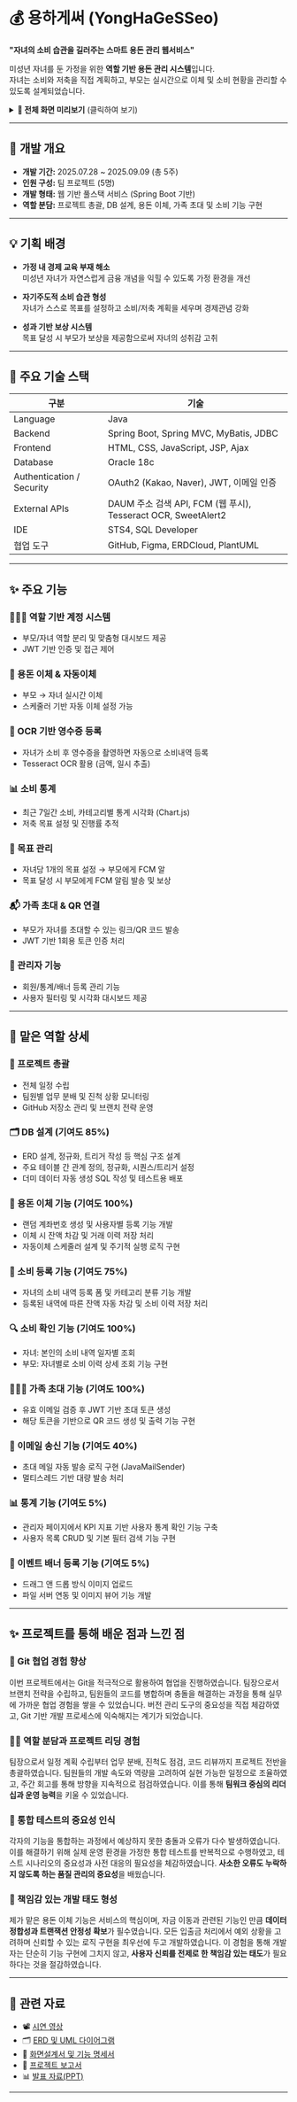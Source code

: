 # 💰 용하게써 (YongHaGeSSeo)

**"자녀의 소비 습관을 길러주는 스마트 용돈 관리 웹서비스"**

미성년 자녀를 둔 가정을 위한 **역할 기반 용돈 관리 시스템**입니다.  
자녀는 소비와 저축을 직접 계획하고, 부모는 실시간으로 이체 및 소비 현황을 관리할 수 있도록 설계되었습니다.

<details>
<summary><strong>📸 전체 화면 미리보기</strong> (클릭하여 보기)</summary>

| 구분 | 화면 | 미리보기 |
|------|------|----------|
| 공통 | 비회원 메인 | <img height="300" alt="image" src="https://github.com/user-attachments/assets/71c1d69f-8a06-45b3-8247-a4adc276f7e9" /> |
| 공통 | 로그인 및 회원가입 | <img height="240" alt="image" src="https://github.com/user-attachments/assets/ef0a6aa9-48b8-42fe-b524-5f88edcdefd2" /> <img height="240" alt="image" src="https://github.com/user-attachments/assets/a1faba77-8b47-4829-bf41-3be9f1dcac64" /> |
| 부모 | 부모 메인 | <img height="300" alt="image" src="https://github.com/user-attachments/assets/bc59b0f6-14da-43e4-b536-e78601bc9703" /> |
| 부모 | 용돈 이체 | <img height="300" alt="image" src="https://github.com/user-attachments/assets/88eac81b-5c12-4cb7-b9f9-8ee1fabe9b80" /> |
| 부모 | 소비 확인 | <img height="300" alt="image" src="https://github.com/user-attachments/assets/bdd69b2f-8d14-42b9-933d-83652d003abd" /> |
| 부모 | 목표 확인 및 알림 | <img height="300" alt="image" src="https://github.com/user-attachments/assets/fdd8ecfc-97c9-4027-8d1d-ac4823249f93" /> <img height="150" alt="image" src="https://github.com/user-attachments/assets/840dbecf-b995-4012-a182-3a035b80e7b2" /> |
| 부모 | 마이페이지 | <img height="300" alt="image" src="https://github.com/user-attachments/assets/10a63992-67e6-4068-abd7-fdd82aaa752d" /> |
| 부모 | 가족초대 | <img height="250" alt="image" src="https://github.com/user-attachments/assets/195ce622-2782-4b34-bdc5-cbe1d3522205" /> <img height="250" alt="image" src="https://github.com/user-attachments/assets/6afff9dd-e717-47b7-874f-d0b263cc496c" /> <img height="250" alt="image" src="https://github.com/user-attachments/assets/775fb8ec-e57d-480d-b203-25d2a6e3d720" /> |
| 부모 | 자녀소비예측 이메일 | <img height="300" alt="image" src="https://github.com/user-attachments/assets/69520029-5638-4000-822e-749c97f4cc5e" /> |
| 자녀 | 자녀 메인 | <img height="300" alt="image" src="https://github.com/user-attachments/assets/70092a44-80b6-4fbe-9074-fe7693646c1a" /> |
| 자녀 | 용돈 알림 | <img height="150" alt="image" src="https://github.com/user-attachments/assets/ca103890-d668-4e22-99cf-705fed7c443b" /> |
| 자녀 | 소비 등록 | <img height="300" alt="image" src="https://github.com/user-attachments/assets/3ead2acb-9a0c-4175-9423-24f7b76a88e2" /> |
| 자녀 | 목표 등록 | <img height="300" alt="image" src="https://github.com/user-attachments/assets/251bda09-378c-4006-8fd0-b75bc7869663" /> <img height="300" alt="image" src="https://github.com/user-attachments/assets/c93dbda7-e7e6-4642-af59-687629620e90" /> |
| 자녀 | 마이페이지 | <img height="300" alt="image" src="https://github.com/user-attachments/assets/e7911a46-d07a-4863-a040-b5b214e3f53c" /> <img height="300" alt="image" src="https://github.com/user-attachments/assets/42d184f3-f267-4569-8a24-324afb11b043" /> |
| 관리자 | 회원 목록 | <img height="300" alt="image" src="https://github.com/user-attachments/assets/5e1b7a3c-3280-4235-8f2b-71b05db292b5" /> |
| 관리자 | 통계 관리 | <img height="300" alt="image" src="https://github.com/user-attachments/assets/91b3f04e-5af1-48e1-bc02-0325fddd67fb" /> |
| 관리자 | 이벤트배너 | <img height="300" alt="image" src="https://github.com/user-attachments/assets/b6da30ef-0b40-4c49-891f-7a339080c1ab" /> |

</details>

---

## 📅 개발 개요

- **개발 기간:** 2025.07.28 ~ 2025.09.09 (총 5주)
- **인원 구성:** 팀 프로젝트 (5명)
- **개발 형태:** 웹 기반 풀스택 서비스 (Spring Boot 기반)
- **역할 분담:** 프로젝트 총괄, DB 설계, 용돈 이체, 가족 초대 및 소비 기능 구현

---

## 💡 기획 배경

- **가정 내 경제 교육 부재 해소**  
  미성년 자녀가 자연스럽게 금융 개념을 익힐 수 있도록 가정 환경을 개선

- **자기주도적 소비 습관 형성**  
  자녀가 스스로 목표를 설정하고 소비/저축 계획을 세우며 경제관념 강화

- **성과 기반 보상 시스템**  
  목표 달성 시 부모가 보상을 제공함으로써 자녀의 성취감 고취

---

## 🔧 주요 기술 스택

| 구분 | 기술 |
|------|------|
| Language | Java |
| Backend | Spring Boot, Spring MVC, MyBatis, JDBC |
| Frontend | HTML, CSS, JavaScript, JSP, Ajax |
| Database | Oracle 18c |
| Authentication / Security | OAuth2 (Kakao, Naver), JWT, 이메일 인증 |
| External APIs | DAUM 주소 검색 API, FCM (웹 푸시), Tesseract OCR, SweetAlert2 |
| IDE | STS4, SQL Developer |
| 협업 도구 | GitHub, Figma, ERDCloud, PlantUML |

---

## ✨ 주요 기능

### 👨‍👩‍👧 역할 기반 계정 시스템
- 부모/자녀 역할 분리 및 맞춤형 대시보드 제공
- JWT 기반 인증 및 접근 제어

### 💸 용돈 이체 & 자동이체
- 부모 → 자녀 실시간 이체
- 스케줄러 기반 자동 이체 설정 가능

### 🧾 OCR 기반 영수증 등록
- 자녀가 소비 후 영수증을 촬영하면 자동으로 소비내역 등록
- Tesseract OCR 활용 (금액, 일시 추출)

### 📊 소비 통계 
- 최근 7일간 소비, 카테고리별 통계 시각화 (Chart.js)
- 저축 목표 설정 및 진행률 추적

### 🎯 목표 관리
- 자녀당 1개의 목표 설정 → 부모에게 FCM 알
- 목표 달성 시 부모에게 FCM 알림 발송 및 보상

### 📬 가족 초대 & QR 연결
- 부모가 자녀를 초대할 수 있는 링크/QR 코드 발송
- JWT 기반 1회용 토큰 인증 처리

### 📢 관리자 기능
- 회원/통계/배너 등록 관리 기능
- 사용자 필터링 및 시각화 대시보드 제공

---

## 🧩 맡은 역할 상세

### 📅 프로젝트 총괄
- 전체 일정 수립 
- 팀원별 업무 분배 및 진척 상황 모니터링
- GitHub 저장소 관리 및 브랜치 전략 운영

### 🗂️ DB 설계 (기여도 85%)
- ERD 설계, 정규화, 트리거 작성 등 핵심 구조 설계
- 주요 테이블 간 관계 정의, 정규화, 시퀀스/트리거 설정
- 더미 데이터 자동 생성 SQL 작성 및 테스트용 배포

### 💸 용돈 이체 기능 (기여도 100%)
- 랜덤 계좌번호 생성 및 사용자별 등록 기능 개발
- 이체 시 잔액 차감 및 거래 이력 저장 처리
- 자동이체 스케줄러 설계 및 주기적 실행 로직 구현

### 🧾 소비 등록 기능 (기여도 75%)
- 자녀의 소비 내역 등록 폼 및 카테고리 분류 기능 개발
- 등록된 내역에 따른 잔액 자동 차감 및 소비 이력 저장 처리

### 🔍 소비 확인 기능 (기여도 100%)
- 자녀: 본인의 소비 내역 일자별 조회
- 부모: 자녀별로 소비 이력 상세 조회 기능 구현

### 👨‍👩‍👧 가족 초대 기능 (기여도 100%)
- 유효 이메일 검증 후 JWT 기반 초대 토큰 생성
- 해당 토큰을 기반으로 QR 코드 생성 및 출력 기능 구현

### 📧 이메일 송신 기능 (기여도 40%)
- 초대 메일 자동 발송 로직 구현 (JavaMailSender)
- 멀티스레드 기반 대량 발송 처리

### 📊 통계 기능 (기여도 5%)
- 관리자 페이지에서 KPI 지표 기반 사용자 통계 확인 기능 구축
- 사용자 목록 CRUD 및 기본 필터 검색 기능 구현

### 🎯 이벤트 배너 등록 기능 (기여도 5%)
- 드래그 앤 드롭 방식 이미지 업로드
- 파일 서버 연동 및 이미지 뷰어 기능 개발

---

## ✨ 프로젝트를 통해 배운 점과 느낀 점

### 🧠 Git 협업 경험 향상
이번 프로젝트에서는 Git을 적극적으로 활용하여 협업을 진행하였습니다.
팀장으로서 브랜치 전략을 수립하고, 팀원들의 코드를 병합하며 충돌을 해결하는 과정을 통해 실무에 가까운 협업 경험을 쌓을 수 있었습니다.
버전 관리 도구의 중요성을 직접 체감하였고, Git 기반 개발 프로세스에 익숙해지는 계기가 되었습니다.

### 🧑‍💼 역할 분담과 프로젝트 리딩 경험
팀장으로서 일정 계획 수립부터 업무 분배, 진척도 점검, 코드 리뷰까지 프로젝트 전반을 총괄하였습니다.
팀원들의 개발 속도와 역량을 고려하여 실현 가능한 일정으로 조율하였고, 주간 회고를 통해 방향을 지속적으로 점검하였습니다.
이를 통해 **팀워크 중심의 리더십과 운영 능력**을 키울 수 있었습니다.

### 🧪 통합 테스트의 중요성 인식
각자의 기능을 통합하는 과정에서 예상하지 못한 충돌과 오류가 다수 발생하였습니다.
이를 해결하기 위해 실제 운영 환경을 가정한 통합 테스트를 반복적으로 수행하였고, 테스트 시나리오의 중요성과 사전 대응의 필요성을 체감하였습니다.
**사소한 오류도 누락하지 않도록 하는 품질 관리의 중요성**을 배웠습니다.

### 🎯 책임감 있는 개발 태도 형성
제가 맡은 용돈 이체 기능은 서비스의 핵심이며, 자금 이동과 관련된 기능인 만큼 **데이터 정합성과 트랜잭션 안정성 확보**가 필수였습니다.
모든 입출금 처리에서 예외 상황을 고려하며 신뢰할 수 있는 로직 구현을 최우선에 두고 개발하였습니다.
이 경험을 통해 개발자는 단순히 기능 구현에 그치지 않고, **사용자 신뢰를 전제로 한 책임감 있는 태도**가 필요하다는 것을 절감하였습니다.

---

## 🔗 관련 자료

- 📽️ [시연 영상](https://drive.google.com/file/d/1v_ofQf8BtU2o7I6nWWHDFFGkwa5Y4wkG/view?usp=drive_link)
- 🗂️ [ERD 및 UML 다이어그램](https://drive.google.com/file/d/132QpqN1jQBxX6j-lW33zoZunctKweCsE/view?usp=drive_link)
- 🎨 [화면설계서 및 기능 명세서](https://drive.google.com/file/d/1tTLX7lV96pp2PqpwIX1Ojt-36M783I3q/view?usp=drive_link)
- 📑 [프로젝트 보고서](https://docs.google.com/document/d/1jUOKOD4LGO2BN7icrXk2yST3crpP1RfS/edit?usp=drive_link&ouid=118138598232317572312&rtpof=true&sd=true)
- 📊 [발표 자료(PPT)](https://docs.google.com/presentation/d/11N-8t7jHIAEWs2LGAo2LT166PXHpNPcN/edit?usp=sharing&ouid=118138598232317572312&rtpof=true&sd=true)

---

